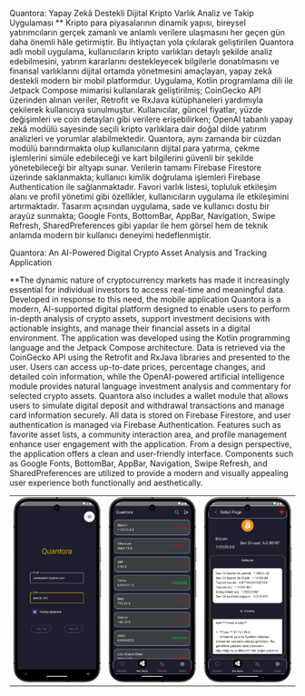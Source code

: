 Quantora: Yapay Zekâ Destekli Dijital Kripto Varlık Analiz ve Takip Uygulaması 
** Kripto para piyasalarının dinamik yapısı, bireysel yatırımcıların gerçek zamanlı ve anlamlı 
  verilere ulaşmasını her geçen gün daha önemli hâle getirmiştir. Bu ihtiyaçtan yola çıkılarak 
  geliştirilen Quantora adlı mobil uygulama, kullanıcıların kripto varlıkları detaylı şekilde analiz 
  edebilmesini, yatırım kararlarını destekleyecek bilgilerle donatılmasını ve finansal varlıklarını 
  dijital ortamda yönetmesini amaçlayan, yapay zekâ destekli modern bir mobil platformdur. 
  Uygulama, Kotlin programlama dili ile Jetpack Compose mimarisi kullanılarak geliştirilmiş; 
  CoinGecko API üzerinden alınan veriler, Retrofit ve RxJava kütüphaneleri yardımıyla çekilerek 
  kullanıcıya sunulmuştur. Kullanıcılar, güncel fiyatlar, yüzde değişimleri ve coin detayları gibi 
  verilere erişebilirken; OpenAI tabanlı yapay zekâ modülü sayesinde seçili kripto varlıklara dair 
  doğal dilde yatırım analizleri ve yorumlar alabilmektedir. 
  Quantora, aynı zamanda bir cüzdan modülü barındırmakta olup kullanıcıların dijital para 
  yatırma, çekme işlemlerini simüle edebileceği ve kart bilgilerini güvenli bir şekilde yönetebileceği 
  bir altyapı sunar. Verilerin tamamı Firebase Firestore üzerinde saklanmakta; kullanıcı kimlik 
  doğrulama işlemleri Firebase Authentication ile sağlanmaktadır. Favori varlık listesi, 
  topluluk etkileşim alanı ve profil yönetimi gibi özellikler, kullanıcıların uygulama ile 
  etkileşimini artırmaktadır. 
  Tasarım açısından uygulama, sade ve kullanıcı dostu bir arayüz sunmakta; Google Fonts, 
  BottomBar, AppBar, Navigation, Swipe Refresh, SharedPreferences gibi yapılar ile hem 
  görsel hem de teknik anlamda modern bir kullanıcı deneyimi hedeflenmiştir.

  Quantora: An AI-Powered Digital Crypto Asset Analysis and Tracking Application 

**The dynamic nature of cryptocurrency markets has made it increasingly essential for individual 
  investors to access real-time and meaningful data. Developed in response to this need, the 
  mobile application Quantora is a modern, AI-supported digital platform designed to enable 
  users to perform in-depth analysis of crypto assets, support investment decisions with 
  actionable insights, and manage their financial assets in a digital environment. 
  The application was developed using the Kotlin programming language and the Jetpack 
  Compose architecture. Data is retrieved via the CoinGecko API using the Retrofit and RxJava 
  libraries and presented to the user. Users can access up-to-date prices, percentage changes, 
  and detailed coin information, while the OpenAI-powered artificial intelligence module provides 
  natural language investment analysis and commentary for selected crypto assets. 
  Quantora also includes a wallet module that allows users to simulate digital deposit and 
  withdrawal transactions and manage card information securely. All data is stored on Firebase 
  Firestore, and user authentication is managed via Firebase Authentication. Features such as 
  favorite asset lists, a community interaction area, and profile management enhance user 
  engagement with the application. 
  From a design perspective, the application offers a clean and user-friendly interface. 
  Components such as Google Fonts, BottomBar, AppBar, Navigation, Swipe Refresh, and 
  SharedPreferences are utilized to provide a modern and visually appealing user experience 
  both functionally and aesthetically. 

<table>
  <tr>
    <td><img src="images/giris.png" alt="Giriş Ekranı" width="200"/></td>
    <td><img src="images/anasayfa.png" alt="Ana Sayfa" width="200"/></td>
    <td><img src="images/detayekrani.png" alt="Detay Sayfası" width="200"/></td>
  </tr>
</table>

